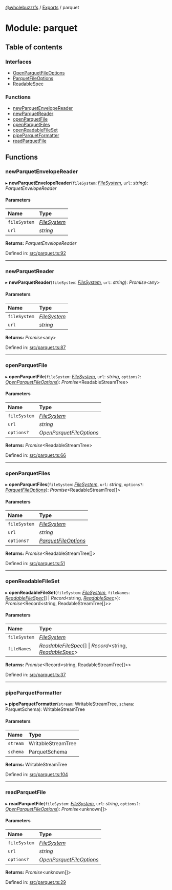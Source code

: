 [@wholebuzz/fs](../README.md) / [Exports](../modules.md) / parquet

# Module: parquet

## Table of contents

### Interfaces

- [OpenParquetFileOptions](../interfaces/parquet.openparquetfileoptions.md)
- [ParquetFileOptions](../interfaces/parquet.parquetfileoptions.md)
- [ReadableSpec](../interfaces/parquet.readablespec.md)

### Functions

- [newParquetEnvelopeReader](parquet.md#newparquetenvelopereader)
- [newParquetReader](parquet.md#newparquetreader)
- [openParquetFile](parquet.md#openparquetfile)
- [openParquetFiles](parquet.md#openparquetfiles)
- [openReadableFileSet](parquet.md#openreadablefileset)
- [pipeParquetFormatter](parquet.md#pipeparquetformatter)
- [readParquetFile](parquet.md#readparquetfile)

## Functions

### newParquetEnvelopeReader

▸ **newParquetEnvelopeReader**(`fileSystem`: [*FileSystem*](../classes/fs.filesystem.md), `url`: *string*): *ParquetEnvelopeReader*

#### Parameters

| Name | Type |
| :------ | :------ |
| `fileSystem` | [*FileSystem*](../classes/fs.filesystem.md) |
| `url` | *string* |

**Returns:** *ParquetEnvelopeReader*

Defined in: [src/parquet.ts:92](https://github.com/wholebuzz/fs/blob/master/src/parquet.ts#L92)

___

### newParquetReader

▸ **newParquetReader**(`fileSystem`: [*FileSystem*](../classes/fs.filesystem.md), `url`: *string*): *Promise*<any\>

#### Parameters

| Name | Type |
| :------ | :------ |
| `fileSystem` | [*FileSystem*](../classes/fs.filesystem.md) |
| `url` | *string* |

**Returns:** *Promise*<any\>

Defined in: [src/parquet.ts:87](https://github.com/wholebuzz/fs/blob/master/src/parquet.ts#L87)

___

### openParquetFile

▸ **openParquetFile**(`fileSystem`: [*FileSystem*](../classes/fs.filesystem.md), `url`: *string*, `options?`: [*OpenParquetFileOptions*](../interfaces/parquet.openparquetfileoptions.md)): *Promise*<ReadableStreamTree\>

#### Parameters

| Name | Type |
| :------ | :------ |
| `fileSystem` | [*FileSystem*](../classes/fs.filesystem.md) |
| `url` | *string* |
| `options?` | [*OpenParquetFileOptions*](../interfaces/parquet.openparquetfileoptions.md) |

**Returns:** *Promise*<ReadableStreamTree\>

Defined in: [src/parquet.ts:66](https://github.com/wholebuzz/fs/blob/master/src/parquet.ts#L66)

___

### openParquetFiles

▸ **openParquetFiles**(`fileSystem`: [*FileSystem*](../classes/fs.filesystem.md), `url`: *string*, `options?`: [*ParquetFileOptions*](../interfaces/parquet.parquetfileoptions.md)): *Promise*<ReadableStreamTree[]\>

#### Parameters

| Name | Type |
| :------ | :------ |
| `fileSystem` | [*FileSystem*](../classes/fs.filesystem.md) |
| `url` | *string* |
| `options?` | [*ParquetFileOptions*](../interfaces/parquet.parquetfileoptions.md) |

**Returns:** *Promise*<ReadableStreamTree[]\>

Defined in: [src/parquet.ts:51](https://github.com/wholebuzz/fs/blob/master/src/parquet.ts#L51)

___

### openReadableFileSet

▸ **openReadableFileSet**(`fileSystem`: [*FileSystem*](../classes/fs.filesystem.md), `fileNames`: [*ReadableFileSpec*](../interfaces/util.readablefilespec.md)[] \| *Record*<string, [*ReadableSpec*](../interfaces/parquet.readablespec.md)\>): *Promise*<Record<string, ReadableStreamTree[]\>\>

#### Parameters

| Name | Type |
| :------ | :------ |
| `fileSystem` | [*FileSystem*](../classes/fs.filesystem.md) |
| `fileNames` | [*ReadableFileSpec*](../interfaces/util.readablefilespec.md)[] \| *Record*<string, [*ReadableSpec*](../interfaces/parquet.readablespec.md)\> |

**Returns:** *Promise*<Record<string, ReadableStreamTree[]\>\>

Defined in: [src/parquet.ts:37](https://github.com/wholebuzz/fs/blob/master/src/parquet.ts#L37)

___

### pipeParquetFormatter

▸ **pipeParquetFormatter**(`stream`: WritableStreamTree, `schema`: ParquetSchema): WritableStreamTree

#### Parameters

| Name | Type |
| :------ | :------ |
| `stream` | WritableStreamTree |
| `schema` | ParquetSchema |

**Returns:** WritableStreamTree

Defined in: [src/parquet.ts:104](https://github.com/wholebuzz/fs/blob/master/src/parquet.ts#L104)

___

### readParquetFile

▸ **readParquetFile**(`fileSystem`: [*FileSystem*](../classes/fs.filesystem.md), `url`: *string*, `options?`: [*OpenParquetFileOptions*](../interfaces/parquet.openparquetfileoptions.md)): *Promise*<unknown[]\>

#### Parameters

| Name | Type |
| :------ | :------ |
| `fileSystem` | [*FileSystem*](../classes/fs.filesystem.md) |
| `url` | *string* |
| `options?` | [*OpenParquetFileOptions*](../interfaces/parquet.openparquetfileoptions.md) |

**Returns:** *Promise*<unknown[]\>

Defined in: [src/parquet.ts:29](https://github.com/wholebuzz/fs/blob/master/src/parquet.ts#L29)
